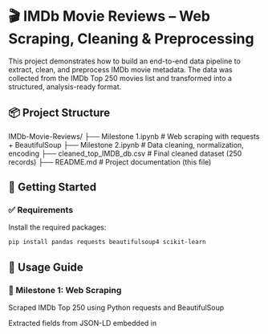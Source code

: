 # 🎬 IMDb Movie Reviews – Web Scraping, Cleaning & Preprocessing

This project demonstrates how to build an end-to-end data pipeline to extract, clean, and preprocess IMDb movie metadata. The data was collected from the IMDb Top 250 movies list and transformed into a structured, analysis-ready format.

## 📦 Project Structure

IMDb-Movie-Reviews/
├── Milestone 1.ipynb # Web scraping with requests + BeautifulSoup
├── Milestone 2.ipynb # Data cleaning, normalization, encoding
├── cleaned_top_IMDB_db.csv # Final cleaned dataset (250 records)
├── README.md # Project documentation (this file)


## 🚀 Getting Started

### ✅ Requirements

Install the required packages:

```bash
pip install pandas requests beautifulsoup4 scikit-learn
```

 ## 📜 Usage Guide
### 🔹 Milestone 1: Web Scraping

Scraped IMDb Top 250 using Python requests and BeautifulSoup

Extracted fields from JSON-LD embedded in <script type="application/ld+json">

Fields collected:

Title

Description

Rating

Duration

Genre

URL

### 🔹 Milestone 2: Data Cleaning & Preprocessing
Duration Extraction
Used regex to parse strings like "PT2H22M" into integer minutes

Missing Values
Handled missing durations with default values

Duplicate Removal
Used drop_duplicates()

Normalization
Min-Max scaling applied to Rating and Duration

Genre Encoding
One-hot encoded genres using str.get_dummies(sep=', ')

🔧 Key Tools Used:
re for regex

MinMaxScaler from sklearn

pandas.get_dummies()
Assumptions & Notes
Focused only on IMDb’s Top 250 movies

Duration values default to 0 when not available

Genre columns are multi-labeled and split correctly

### ✅ Final Output
The cleaned dataset (cleaned_top_IMDB_db.csv) contains:

250 movies

Fully preprocessed fields

Normalized numeric features

Binary-encoded genres

Ready for:

🧪 Machine Learning

📊 Visualization

📈 Time Series or EDA

### ✍️ Author
Sonu Tamang
📍 Newark, NJ
🔗 LinkedIn
📧 sonulama778@gmail.com

### 📌 License
This project is shared under the MIT License. Feel free to reuse or build on it.





